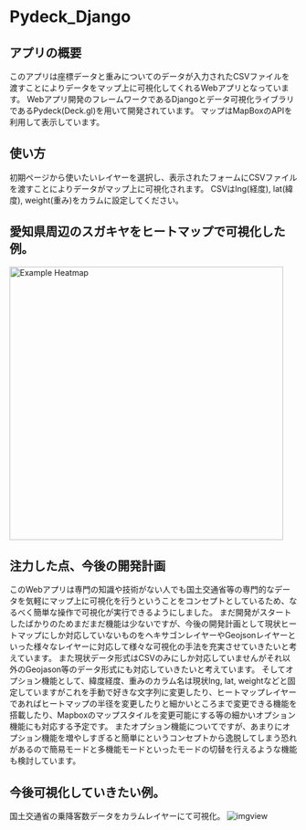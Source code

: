 # Pydeck_Django

## アプリの概要
このアプリは座標データと重みについてのデータが入力されたCSVファイルを渡すことによりデータをマップ上に可視化してくれるWebアプリとなっています。
Webアプリ開発のフレームワークであるDjangoとデータ可視化ライブラリであるPydeck(Deck.gl)を用いて開発されています。
マップはMapBoxのAPIを利用して表示しています。

## 使い方
初期ページから使いたいレイヤーを選択し、表示されたフォームにCSVファイルを渡すことによりデータがマップ上に可視化されます。
CSVはlng(経度), lat(緯度), weight(重み)をカラムに設定してください。

## 愛知県周辺のスガキヤをヒートマップで可視化した例。
<img width="479" alt="Example Heatmap" src="https://user-images.githubusercontent.com/78014718/193494377-86df0543-9511-49ad-8fab-360e9c90d091.png">

## 注力した点、今後の開発計画
このWebアプリは専門の知識や技術がない人でも国土交通省等の専門的なデータを気軽にマップ上に可視化を行うということをコンセプトとしているため、なるべく簡単な操作で可視化が実行できるようにしました。
まだ開発がスタートしたばかりのためまだまだ機能は少ないですが、今後の開発計画として現状ヒートマップにしか対応していないものをヘキサゴンレイヤーやGeojsonレイヤーといった様々なレイヤーに対応して様々な可視化の手法を充実させていきたいと考えています。
また現状データ形式はCSVのみにしか対応していませんがそれ以外のGeojason等のデータ形式にも対応していきたいと考えています。
そしてオプション機能として、緯度経度、重みのカラム名は現状lng, lat, weightなどと固定していますがこれを手動で好きな文字列に変更したり、ヒートマップレイヤーであればヒートマップの半径を変更したりと細かいところまで変更できる機能を搭載したり、Mapboxのマップスタイルを変更可能にする等の細かいオプション機能にも対応する予定です。
またオプション機能についてですが、あまりにオプション機能を増やしすぎると簡単にというコンセプトから逸脱してしまう恐れがあるので簡易モードと多機能モードといったモードの切替を行えるような機能も検討しています。

## 今後可視化していきたい例。
国土交通省の乗降客数データをカラムレイヤーにて可視化。
![imgview](https://user-images.githubusercontent.com/78014718/194799431-89fed041-cc16-4c01-9daa-814fcbc8b150.jpg)

